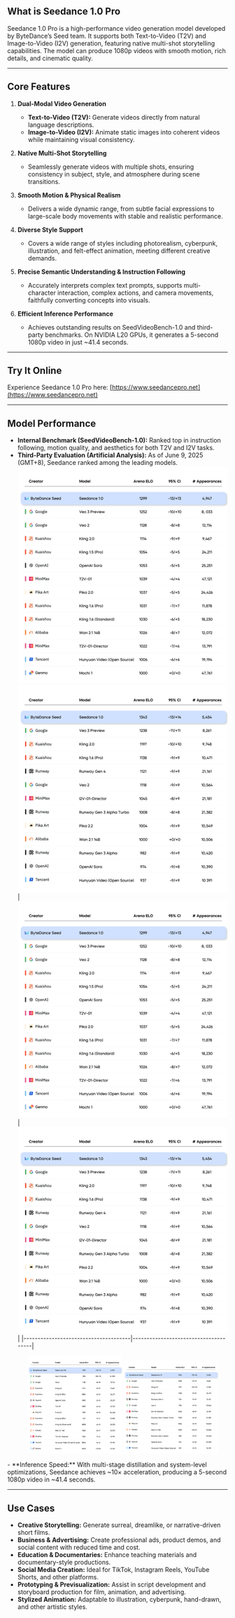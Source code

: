 ## What is Seedance 1.0 Pro

Seedance 1.0 Pro is a high-performance video generation model developed by ByteDance’s Seed team. It supports both Text-to-Video (T2V) and Image-to-Video (I2V) generation, featuring native multi-shot storytelling capabilities. The model can produce 1080p videos with smooth motion, rich details, and cinematic quality.

---

## Core Features

1. **Dual-Modal Video Generation**

   - **Text-to-Video (T2V):** Generate videos directly from natural language descriptions.
   - **Image-to-Video (I2V):** Animate static images into coherent videos while maintaining visual consistency.

2. **Native Multi-Shot Storytelling**

   - Seamlessly generate videos with multiple shots, ensuring consistency in subject, style, and atmosphere during scene transitions.

3. **Smooth Motion & Physical Realism**

   - Delivers a wide dynamic range, from subtle facial expressions to large-scale body movements with stable and realistic performance.

4. **Diverse Style Support**

   - Covers a wide range of styles including photorealism, cyberpunk, illustration, and felt-effect animation, meeting different creative demands.

5. **Precise Semantic Understanding & Instruction Following**

   - Accurately interprets complex text prompts, supports multi-character interaction, complex actions, and camera movements, faithfully converting concepts into visuals.

6. **Efficient Inference Performance**
   - Achieves outstanding results on SeedVideoBench-1.0 and third-party benchmarks. On NVIDIA L20 GPUs, it generates a 5-second 1080p video in just ~41.4 seconds.

---

## Try It Online

Experience Seedance 1.0 Pro here: [https://www.seedancepro.net](https://www.seedancepro.net)

---

## Model Performance

- **Internal Benchmark (SeedVideoBench-1.0):** Ranked top in instruction following, motion quality, and aesthetics for both T2V and I2V tasks.
- **Third-Party Evaluation (Artificial Analysis):** As of June 9, 2025 (GMT+8), Seedance ranked among the leading models.
![](./assets/1.jpg) ![](./assets/2.jpg)
| ![图1](./assets/1.jpg) | ![图2](./assets/2.jpg) |
|--------------------------------------|--------------------------------------|
  <p align="center">
    <img src="./assets/1.jpg" width="45%" />
    <img src="./assets/2.jpg" width="45%" />
</p>
- **Inference Speed:** With multi-stage distillation and system-level optimizations, Seedance achieves ~10× acceleration, producing a 5-second 1080p video in ~41.4 seconds.

---

## Use Cases

- **Creative Storytelling:** Generate surreal, dreamlike, or narrative-driven short films.
- **Business & Advertising:** Create professional ads, product demos, and social content with reduced time and cost.
- **Education & Documentaries:** Enhance teaching materials and documentary-style productions.
- **Social Media Creation:** Ideal for TikTok, Instagram Reels, YouTube Shorts, and other platforms.
- **Prototyping & Previsualization:** Assist in script development and storyboard production for film, animation, and advertising.
- **Stylized Animation:** Adaptable to illustration, cyberpunk, hand-drawn, and other artistic styles.

